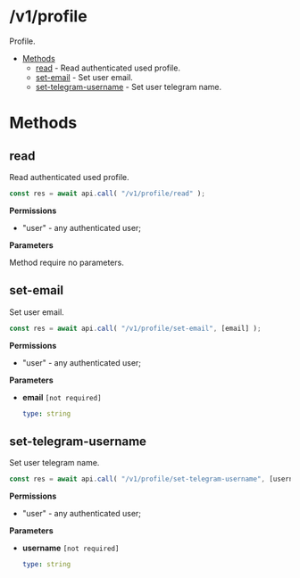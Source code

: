 # /v1/profile

Profile.

-   [Methods](#methods)
    -   [read](#read) - Read authenticated used profile.
    -   [set-email](#set-email) - Set user email.
    -   [set-telegram-username](#set-telegram-username) - Set user telegram name.

<a id="methods"></a>

# Methods

<a id="read"></a>

## read

Read authenticated used profile.

<!-- prettier-ignore -->
```js
const res = await api.call( "/v1/profile/read" );
```

**Permissions**

-   "user" - any authenticated user;

**Parameters**

Method require no parameters.

<a id="set-email"></a>

## set-email

Set user email.

<!-- prettier-ignore -->
```js
const res = await api.call( "/v1/profile/set-email", [email] );
```

**Permissions**

-   "user" - any authenticated user;

**Parameters**

-   **email** `[not required]`

    <!-- prettier-ignore -->
    ```yaml
    type: string
    ```

<a id="set-telegram-username"></a>

## set-telegram-username

Set user telegram name.

<!-- prettier-ignore -->
```js
const res = await api.call( "/v1/profile/set-telegram-username", [username] );
```

**Permissions**

-   "user" - any authenticated user;

**Parameters**

-   **username** `[not required]`

    <!-- prettier-ignore -->
    ```yaml
    type: string
    ```
